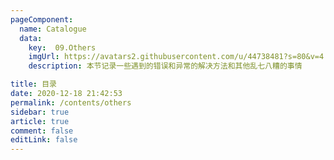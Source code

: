 ```yaml
---
pageComponent: 
  name: Catalogue 
  data: 
    key:  09.Others
    imgUrl: https://avatars2.githubusercontent.com/u/44738481?s=80&v=4
    description: 本节记录一些遇到的错误和异常的解决方法和其他乱七八糟的事情

title: 目录
date: 2020-12-18 21:42:53 
permalink: /contents/others
sidebar: true
article: true
comment: false 
editLink: false 
---
```

